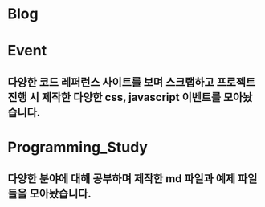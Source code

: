 # Blog

# Event
## 다양한 코드 레퍼런스 사이트를 보며 스크랩하고 프로젝트 진행 시 제작한 다양한 css, javascript 이벤트를 모아놨습니다.

# Programming_Study
## 다양한 분야에 대해 공부하며 제작한 md 파일과 예제 파일들을 모아놨습니다.